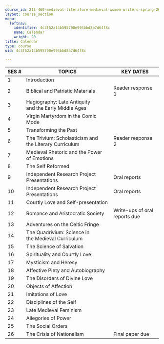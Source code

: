 ```yaml
---
course_id: 21l-460-medieval-literature-medieval-women-writers-spring-2004
layout: course_section
menu:
  leftnav:
    identifier: 4c3f52a14b595700e994bbd8a7d64f8c
    name: Calendar
    weight: 20
title: Calendar
type: course
uid: 4c3f52a14b595700e994bbd8a7d64f8c

---
```


| SES # | TOPICS | KEY DATES |
| --- | --- | --- |
| 1 | Introduction | &nbsp; |
| 2 | Biblical and Patristic Materials | Reader response 1 |
| 3 | Hagiography: Late Antiquity and the Early Middle Ages | &nbsp; |
| 4 | Virgin Martyrdom in the Comic Mode | &nbsp; |
| 5 | Transforming the Past | &nbsp; |
| 6 | The Trivium: Scholasticism and the Literary Curriculum | Reader response 2 |
| 7 | Medieval Rhetoric and the Power of Emotions | &nbsp; |
| 8 | The Self Reformed | &nbsp; |
| 9 | Independent Research Project Presentations | Oral reports |
| 10 | Independent Research Project Presentations | Oral reports |
| 11 | Courtly Love and Self-presentation | &nbsp; |
| 12 | Romance and Aristocratic Society | Write-ups of oral reports due |
| 13 | Adventures on the Celtic Fringe | &nbsp; |
| 14 | The Quadrivium: Science in the Medieval Curriculum | &nbsp; |
| 15 | The Science of Salvation | &nbsp; |
| 16 | Spirituality and Courtly Love | &nbsp; |
| 17 | Mysticism and Heresy | &nbsp; |
| 18 | Affective Piety and Autobiography | &nbsp; |
| 19 | The Disorders of Divine Love | &nbsp; |
| 20 | Objects of Affection | &nbsp; |
| 21 | Imitations of Love | &nbsp; |
| 22 | Disciplines of the Self | &nbsp; |
| 23 | Late Medieval Feminism | &nbsp; |
| 24 | Allegories of Power | &nbsp; |
| 25 | The Social Orders | &nbsp; |
| 26 | The Crisis of Nationalism | Final paper due
